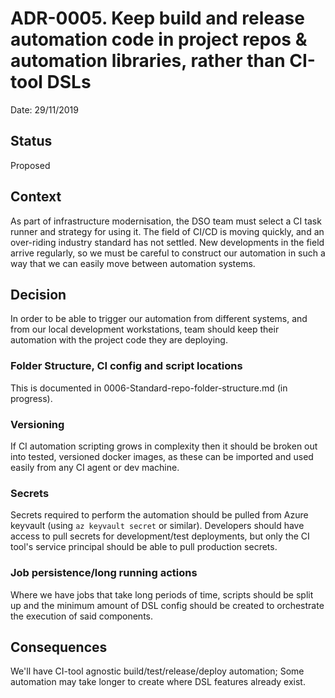 # ADR-0005. Keep build and release automation code in project repos & automation libraries, rather than CI-tool DSLs

Date: 29/11/2019

## Status

Proposed

## Context

As part of infrastructure modernisation, the DSO team must select a CI task runner and strategy for using it. The field of CI/CD is moving quickly, and an over-riding industry standard has not settled. New developments in the field arrive regularly, so we must be careful to construct our automation in such a way that we can easily move between automation systems.

## Decision

In order to be able to trigger our automation from different systems, and from our local development workstations, team should keep their automation with the project code they are deploying.

### Folder Structure, CI config and script locations

This is documented in 0006-Standard-repo-folder-structure.md (in progress).

### Versioning

If CI automation scripting grows in complexity then it should be broken out into tested, versioned docker images, as these can be imported and used easily from any CI agent or dev machine.

### Secrets

Secrets required to perform the automation should be pulled from Azure keyvault (using ```az keyvault secret``` or similar). Developers should have access to pull secrets for development/test deployments, but only the CI tool's service principal should be able to pull production secrets.

### Job persistence/long running actions

Where we have jobs that take long periods of time, scripts should be split up and the minimum amount of DSL config should be created to orchestrate the execution of said components.

## Consequences

We'll have CI-tool agnostic build/test/release/deploy automation;
Some automation may take longer to create where DSL features already exist.
